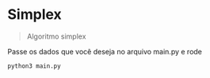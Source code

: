 # Simplex

> Algoritmo simplex

Passe os dados que você deseja no arquivo main.py e rode

```
python3 main.py
```

